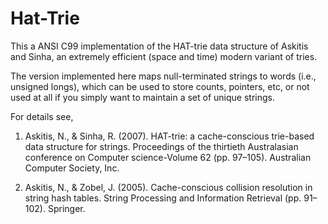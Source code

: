 
Hat-Trie
========

This a ANSI C99 implementation of the HAT-trie data structure of Askitis and
Sinha, an extremely efficient (space and time) modern variant of tries.

The version implemented here maps null-terminated strings to words (i.e.,
unsigned longs), which can be used to store counts, pointers, etc, or not used
at all if you simply want to maintain a set of unique strings.

For details see,

  1. Askitis, N., & Sinha, R. (2007). HAT-trie: a cache-conscious trie-based data
     structure for strings. Proceedings of the thirtieth Australasian conference on
     Computer science-Volume 62 (pp. 97–105). Australian Computer Society, Inc.

  2. Askitis, N., & Zobel, J. (2005). Cache-conscious collision resolution in
     string hash tables. String Processing and Information Retrieval (pp.
     91–102). Springer.




